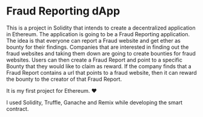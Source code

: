 # Fraud Reporting dApp

This is a project in Solidity that intends to create a decentralized application in Ethereum. The application is going to be a Fraud Reporting application. The idea is that everyone can report a Fraud website and get ether as bounty for their findings. Companies that are interested in finding out the fraud websites and taking them down are going to create bounties for fraud websites. Users can then create a Fraud Report and point to a specific Bounty that they would like to claim as reward. If the company finds that a Fraud Report contains a url that points to a fraud website, then it can reward the bounty to the creator of that Fraud Report.

It is my first project for Ethereum. :heart:

I used Solidity, Truffle, Ganache and Remix while developing the smart contract.

